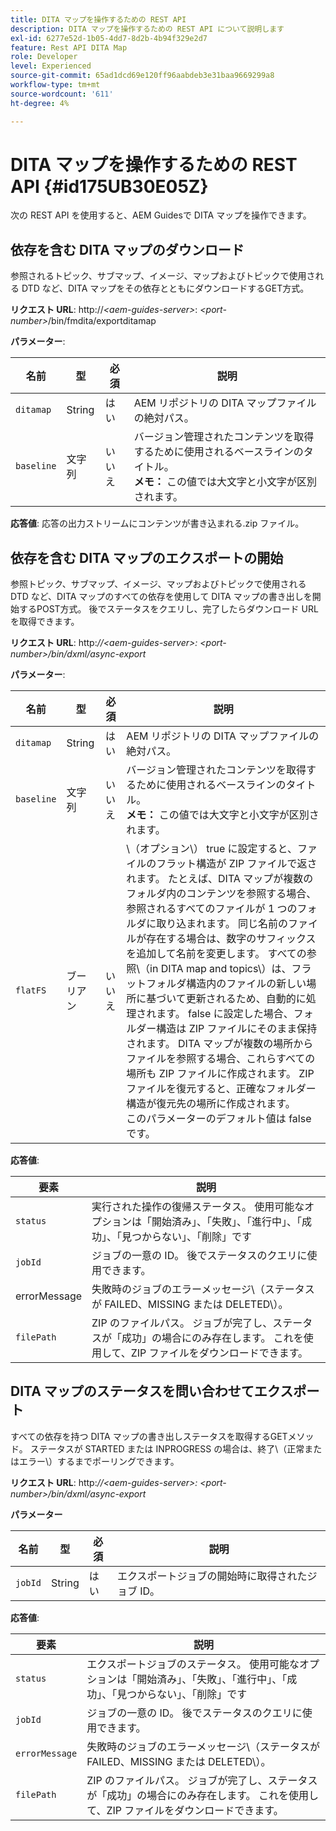 ```yaml
---
title: DITA マップを操作するための REST API
description: DITA マップを操作するための REST API について説明します
exl-id: 6277e52d-1b05-4dd7-8d2b-4b94f329e2d7
feature: Rest API DITA Map
role: Developer
level: Experienced
source-git-commit: 65ad1dcd69e120ff96aabdeb3e31baa9669299a8
workflow-type: tm+mt
source-wordcount: '611'
ht-degree: 4%

---
```


# DITA マップを操作するための REST API {#id175UB30E05Z}

次の REST API を使用すると、AEM Guidesで DITA マップを操作できます。

## 依存を含む DITA マップのダウンロード

参照されるトピック、サブマップ、イメージ、マップおよびトピックで使用される DTD など、DITA マップをその依存とともにダウンロードするGET方式。

**リクエスト URL**:
http://*&lt;aem-guides-server\>*: *&lt;port-number\>*/bin/fmdita/exportditamap

**パラメーター**:

| 名前 | 型 | 必須 | 説明 |
|----|----|--------|-----------|
| `ditamap` | String | はい | AEM リポジトリの DITA マップファイルの絶対パス。 |
| `baseline` | 文字列 | いいえ | バージョン管理されたコンテンツを取得するために使用されるベースラインのタイトル。<br> **メモ：** この値では大文字と小文字が区別されます。 |

**応答値**:
応答の出力ストリームにコンテンツが書き込まれる.zip ファイル。

## 依存を含む DITA マップのエクスポートの開始

参照トピック、サブマップ、イメージ、マップおよびトピックで使用される DTD など、DITA マップのすべての依存を使用して DITA マップの書き出しを開始するPOST方式。 後でステータスをクエリし、完了したらダウンロード URL を取得できます。

**リクエスト URL**:
http:*//&lt;aem-guides-server\>: &lt;port-number\>/bin/dxml/async-export*

**パラメーター**:

| 名前 | 型 | 必須 | 説明 |
|----|----|--------|-----------|
| `ditamap` | String | はい | AEM リポジトリの DITA マップファイルの絶対パス。 |
| `baseline` | 文字列 | いいえ | バージョン管理されたコンテンツを取得するために使用されるベースラインのタイトル。<br> **メモ：** この値では大文字と小文字が区別されます。 |
| `flatFS` | ブーリアン | いいえ | \（オプション\） true に設定すると、ファイルのフラット構造が ZIP ファイルで返されます。 たとえば、DITA マップが複数のフォルダ内のコンテンツを参照する場合、参照されるすべてのファイルが 1 つのフォルダに取り込まれます。 同じ名前のファイルが存在する場合は、数字のサフィックスを追加して名前を変更します。 すべての参照\（in DITA map and topics\）は、フラットフォルダ構造内のファイルの新しい場所に基づいて更新されるため、自動的に処理されます。 false に設定した場合、フォルダー構造は ZIP ファイルにそのまま保持されます。 DITA マップが複数の場所からファイルを参照する場合、これらすべての場所も ZIP ファイルに作成されます。 ZIP ファイルを復元すると、正確なフォルダー構造が復元先の場所に作成されます。 <br> このパラメーターのデフォルト値は false です。 |

**応答値**:

| 要素 | 説明 |
|-------|-----------|
| `status` | 実行された操作の復帰ステータス。 使用可能なオプションは「開始済み」、「失敗」、「進行中」、「成功」、「見つからない」、「削除」です |
| `jobId` | ジョブの一意の ID。 後でステータスのクエリに使用できます。 |
| errorMessage | 失敗時のジョブのエラーメッセージ\（ステータスが FAILED、MISSING または DELETED\）。 |
| `filePath` | ZIP のファイルパス。 ジョブが完了し、ステータスが「成功」の場合にのみ存在します。 これを使用して、ZIP ファイルをダウンロードできます。 |

## DITA マップのステータスを問い合わせてエクスポート

すべての依存を持つ DITA マップの書き出しステータスを取得するGETメソッド。 ステータスが STARTED または INPROGRESS の場合は、終了\（正常またはエラー\）するまでポーリングできます。

**リクエスト URL**:
http:*//&lt;aem-guides-server\>: &lt;port-number\>/bin/dxml/async-export*

**パラメーター**

| 名前 | 型 | 必須 | 説明 |
|----|----|--------|-----------|
| `jobId` | String | はい | エクスポートジョブの開始時に取得されたジョブ ID。 |

**応答値**:

| 要素 | 説明 |
|-------|-----------|
| `status` | エクスポートジョブのステータス。 使用可能なオプションは「開始済み」、「失敗」、「進行中」、「成功」、「見つからない」、「削除」です |
| `jobId` | ジョブの一意の ID。 後でステータスのクエリに使用できます。 |
| `errorMessage` | 失敗時のジョブのエラーメッセージ\（ステータスが FAILED、MISSING または DELETED\）。 |
| `filePath` | ZIP のファイルパス。 ジョブが完了し、ステータスが「成功」の場合にのみ存在します。 これを使用して、ZIP ファイルをダウンロードできます。 |
